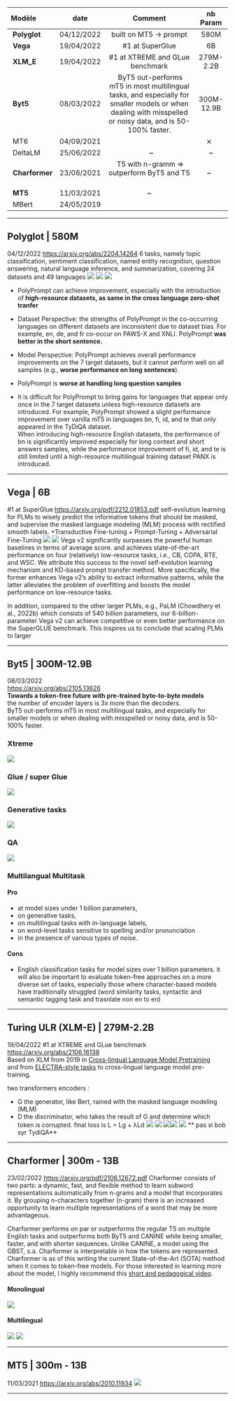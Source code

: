 | Modèle  | date | Comment | nb Param |
|:---|:---:|:---:|:---:|
|  **Polyglot**|04/12/2022 | built on MT5 -> prompt| 580M |
|  **Vega** |19/04/2022 | #1 at SuperGlue | 6B |
|  **XLM_E** |19/04/2022 | #1 at XTREME and GLue benchmark|279M-2.2B|
|  **Byt5** |08/03/2022 |  ByT5 out-performs mT5 in most multilingual tasks, and especially for smaller models or when dealing with misspelled or noisy data, and is 50-100% faster.| 300M-12.9B|
|  MT6 |04/09/2021|   |⨯  |
|  DeltaLM |25/06/2022|   ~ | ~|  | ~|
|  **Charformer**| 23/06/2021 |  T5 with n-gramm => outperform ByT5 and T5  |~  |  
|  **MT5** |11/03/2021| ~||300M-12.9B |
|  MBert|24/05/2019||


--- 
## Polyglot | 580M
04/12/2022
https://arxiv.org/abs/2204.14264
6 tasks, namely topic classification, sentiment classification, named entity recognition, question answering, natural language inference, and summarization, covering 24 datasets and 49 languages
![](../_ressources/Pasted%20image%2020230206133902.png)
![](../_ressources/Pasted%20image%2020230207152023.png)
![](https://lh3.googleusercontent.com/ZOkS5H_evIN2JT5p8PEkwcjWilWk952uGQ_ym6kD9C6FJvqZNEcfdXCOTjxEW1KunELifW9Mj-933aXZkkDema-ib-i1Mgcvd4Yfz9OsOPDn2Mj1-RwV_nV_wfUKVVHrsRg24Q5nWTU_UCSyDDTIMi8)
- PolyPrompt can achieve improvement, especially with the introduction of **high-resource datasets, as same in the cross language zero-shot tranfer**

- Dataset Perspective: the strengths of  PolyPrompt in the co-occurring languages on different datasets are inconsistent due to dataset bias. For example, en, de, and fr co-occur on  PAWS-X and XNLI. PolyPrompt **was better in the  short sentence.**
- Model Perspective: PolyPrompt achieves  overall performance improvements on the 7 target  datasets, but it cannot perform well on all samples (e.g., **worse performance on long sentences**).
- PolyPrompt is **worse at  handling long question samples**
- It is difficult for PolyPrompt to bring gains for languages that appear only once in the 7 target datasets unless high-resource datasets are introduced. 
  For example,  PolyPrompt showed a slight performance improvement over vanilla mT5 in languages bn, fi, id,  and te that only appeared in the TyDiQA dataset.  
  When introducing high-resource English datasets,  the performance of bn is significantly improved especially for long context and short answers samples, while the performance improvement of fi,  id, and te is still limited until a high-resource multilingual training dataset PANX is introduced.


--- 
## Vega | 6B
#1 at SuperGlue
https://arxiv.org/pdf/2212.01853.pdf
self-evolution learning for PLMs to wisely predict the informative tokens that should be masked, and supervise the masked language modeling (MLM) process with rectified smooth labels.
+Transductive Fine-tuning + Prompt-Tuning + Adversarial Fine-Tuning
![](../_ressources/Pasted%20image%2020230206133846.png)
![](../_ressources/Pasted%20image%2020230206133851.png)
Vega v2 significantly surpasses the powerful human baselines in terms of average score. and achieves state-of-the-art performance on four (relatively) low-resource tasks, i.e.,  CB, COPA, RTE, and WSC. 
We attribute this success to the novel self-evolution learning mechanism and KD-based prompt transfer method. More specifically, the former enhances Vega v2’s ability to extract informative patterns, while the latter alleviates the problem of overfitting and boosts the model  
performance on low-resource tasks.  

In addition, compared to the other larger PLMs, e.g., PaLM (Chowdhery et al., 2022b) which consists  of 540 billion parameters, our 6-billion-parameter Vega v2 can achieve competitive or even better performance on the SuperGLUE benchmark. This inspires us to conclude that scaling PLMs to larger

---
## Byt5 | 300M-12.9B 
08/03/2022  
https://arxiv.org/abs/2105.13626  
**Towards a token-free future with pre-trained byte-to-byte models**  
the number of encoder layers is 3x more than the decoders.  
ByT5 out-performs mT5 in most multilingual tasks, and especially for smaller models or when dealing with misspelled or noisy data, and is 50-100% faster.

### Xtreme 
![](../_ressources/Pasted%20image%2020230206133817.png)
### Glue / super Glue
![](../_ressources/Pasted%20image%2020230207095418.png)
### Generative tasks
![](../_ressources/Pasted%20image%2020230209111646.png)
### QA 
![](../_ressources/Pasted%20image%2020230207095658.png)
### Multilangual Multitask

#### Pro
- at model sizes under 1 billion parameters,  
- on generative tasks, 
-  on multilingual tasks  with in-language labels, 
-  on word-level tasks sensitive to spelling and/or pronunciation
-  in the presence of various types of noise.

#### Cons
- English classification tasks for model  sizes over 1 billion parameters.
it will also be important to evaluate token-free approaches on a more diverse set of tasks, especially those where character-based models have  traditionally struggled (word similarity tasks, syntactic and semantic tagging task and trasnlate non en to en)


---
## Turing ULR (XLM-E) | 279M-2.2B
19/04/2022
#1 at XTREME and GLue benchmark
https://arxiv.org/abs/2106.16138  
Based on XLM from 2019 in [Cross-lingual Language Model Pretraining](https://arxiv.org/abs/1901.07291)  
and from [ELECTRA-style tasks](https://openreview.net/forum?id=r1xMH1BtvB) to cross-lingual language model pre-training.

two transformers encoders :
-   G the generator, like Bert, rained with the masked language modeling (MLM)
-   D the discriminator, who takes the result of G and determine which token is corrupted.
final loss is L = Lg + λLd
![](https://lh4.googleusercontent.com/bvWcnGAW17znGP5dqeSvLMvSMTs1yxfHPtkKuTyeb3nToYhIyQFwF8nAinTv8C3OF_pRCkrnaHDtqhezVcLhmzg1e-ThiJMO2o0h_tQqMKnkj_XvlR6OJV-d7d1uGiitsDqufIsq184Hvvp3jeo0_Mg)
![](../_ressources/Pasted%20image%2020230206133829.png)
![](../_ressources/Pasted%20image%2020230206133841.png)**![](https://lh3.googleusercontent.com/VkqTavnxote5GPaMmCoIQzR6ymruErZ4wtacp8NeENUVppZhNbRujqHT03hOqY1sZEcvS1LHgrC4clBX9mWgnIAZtGYmUaJNgssfzuTfiWhpU46wdNvKBJT-yi71yOq3o5355O5zT8itElRlD7FCgek)**
![](../_ressources/Pasted%20image%2020230208093829.png)
** pas si bob syr TydiQA**

---

## Charformer | 300m - 13B 
23/02/2022
https://arxiv.org/pdf/2106.12672.pdf
Charformer consists of two parts: a dynamic, fast, and flexible method to learn subword representations automatically from n-grams and a model that incorporates it. By grouping n-characters together (n-gram) there is an increased opportunity to learn multiple representations of a word that may be more advantageous. 

Charformer performs on par or outperforms the regular T5 on multiple English tasks and outperforms both ByT5 and CANINE while being smaller, faster, and with shorter sequences. Unlike CANINE, a model using the GBST, s.a. Charformer is interpretable in how the tokens are represented. Charformer is as of this writing the current State-of-the-Art (SOTA) method when it comes to token-free models. For those interested in learning more about the model, I highly recommend this [short and pedagogical video](https://www.youtube.com/watch?v=debgj24BAZE).

#### Monolingual
![](../_ressources/Pasted%20image%2020230206143620.png)
#### Multilingual
![](../_ressources/Pasted%20image%2020230207154315.png)
![](../_ressources/Pasted%20image%2020230207154229.png)

---
## MT5 | 300m - 13B 
11/03/2021
https://arxiv.org/abs/2010.11934
![](../_ressources/Pasted%20image%2020230208095227.png)


---
